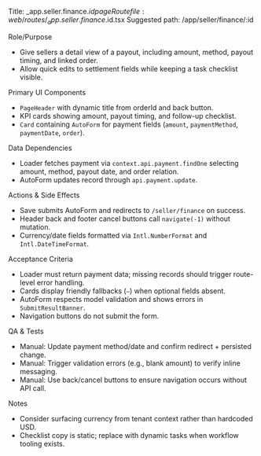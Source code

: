 Title: _app.seller.finance.$id page
Route file: web/routes/_app.seller.finance.$id.tsx
Suggested path: /app/seller/finance/:id

Role/Purpose
- Give sellers a detail view of a payout, including amount, method, payout timing, and linked order.
- Allow quick edits to settlement fields while keeping a task checklist visible.

Primary UI Components
- `PageHeader` with dynamic title from orderId and back button.
- KPI cards showing amount, payout timing, and follow-up checklist.
- `Card` containing `AutoForm` for payment fields (`amount`, `paymentMethod`, `paymentDate`, `order`).

Data Dependencies
- Loader fetches payment via `context.api.payment.findOne` selecting amount, method, payout date, and order relation.
- AutoForm updates record through `api.payment.update`.

Actions & Side Effects
- Save submits AutoForm and redirects to `/seller/finance` on success.
- Header back and footer cancel buttons call `navigate(-1)` without mutation.
- Currency/date fields formatted via `Intl.NumberFormat` and `Intl.DateTimeFormat`.

Acceptance Criteria
- Loader must return payment data; missing records should trigger route-level error handling.
- Cards display friendly fallbacks (`—`) when optional fields absent.
- AutoForm respects model validation and shows errors in `SubmitResultBanner`.
- Navigation buttons do not submit the form.

QA & Tests
- Manual: Update payment method/date and confirm redirect + persisted change.
- Manual: Trigger validation errors (e.g., blank amount) to verify inline messaging.
- Manual: Use back/cancel buttons to ensure navigation occurs without API call.

Notes
- Consider surfacing currency from tenant context rather than hardcoded USD.
- Checklist copy is static; replace with dynamic tasks when workflow tooling exists.

